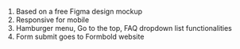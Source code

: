 1. Based on a free Figma design mockup
2. Responsive for mobile
3. Hamburger menu, Go to the top, FAQ dropdown list functionalities
5. Form submit goes to Formbold website 
